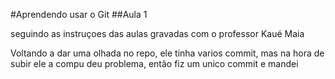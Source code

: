 #Aprendendo usar o Git
##Aula 1

seguindo as instruçoes das aulas gravadas com o professor Kaué Maia

Voltando a dar uma olhada no repo, ele tinha varios commit, mas na hora de subir ele a compu deu problema, então fiz um unico commit e mandei

